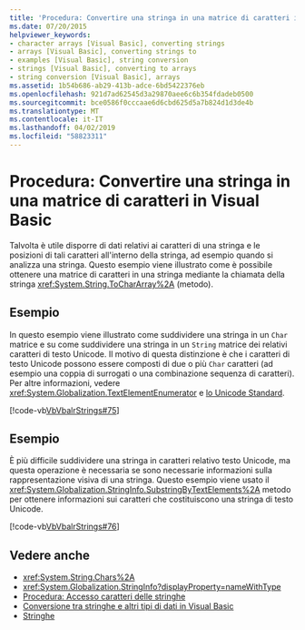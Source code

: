 ```yaml
---
title: 'Procedura: Convertire una stringa in una matrice di caratteri in Visual Basic'
ms.date: 07/20/2015
helpviewer_keywords:
- character arrays [Visual Basic], converting strings
- arrays [Visual Basic], converting strings to
- examples [Visual Basic], string conversion
- strings [Visual Basic], converting to arrays
- string conversion [Visual Basic], arrays
ms.assetid: 1b54b686-ab29-413b-adce-6bd5422376eb
ms.openlocfilehash: 921d7ad62545d3a29870aee6c6b354fdadeb0500
ms.sourcegitcommit: bce0586f0cccaae6d6cbd625d5a7b824d1d3de4b
ms.translationtype: MT
ms.contentlocale: it-IT
ms.lasthandoff: 04/02/2019
ms.locfileid: "58823311"
---
```

# <a name="how-to-convert-a-string-to-an-array-of-characters-in-visual-basic"></a>Procedura: Convertire una stringa in una matrice di caratteri in Visual Basic
Talvolta è utile disporre di dati relativi ai caratteri di una stringa e le posizioni di tali caratteri all'interno della stringa, ad esempio quando si analizza una stringa. Questo esempio viene illustrato come è possibile ottenere una matrice di caratteri in una stringa mediante la chiamata della stringa <xref:System.String.ToCharArray%2A> (metodo).  
  
## <a name="example"></a>Esempio  
 In questo esempio viene illustrato come suddividere una stringa in un `Char` matrice e su come suddividere una stringa in un `String` matrice dei relativi caratteri di testo Unicode. Il motivo di questa distinzione è che i caratteri di testo Unicode possono essere composti di due o più `Char` caratteri (ad esempio una coppia di surrogati o una combinazione sequenza di caratteri). Per altre informazioni, vedere <xref:System.Globalization.TextElementEnumerator> e [lo Unicode Standard](https://www.unicode.org/standard/standard.html).  
  
 [!code-vb[VbVbalrStrings#75](~/samples/snippets/visualbasic/VS_Snippets_VBCSharp/VbVbalrStrings/VB/Class4.vb#75)]  
  
## <a name="example"></a>Esempio  
 È più difficile suddividere una stringa in caratteri relativo testo Unicode, ma questa operazione è necessaria se sono necessarie informazioni sulla rappresentazione visiva di una stringa. Questo esempio viene usato il <xref:System.Globalization.StringInfo.SubstringByTextElements%2A> metodo per ottenere informazioni sui caratteri che costituiscono una stringa di testo Unicode.  
  
 [!code-vb[VbVbalrStrings#76](~/samples/snippets/visualbasic/VS_Snippets_VBCSharp/VbVbalrStrings/VB/Class4.vb#76)]  
  
## <a name="see-also"></a>Vedere anche

- <xref:System.String.Chars%2A>
- <xref:System.Globalization.StringInfo?displayProperty=nameWithType>
- [Procedura: Accesso caratteri delle stringhe](../../../../visual-basic/programming-guide/language-features/strings/how-to-access-characters-in-strings.md)
- [Conversione tra stringhe e altri tipi di dati in Visual Basic](../../../../visual-basic/programming-guide/language-features/strings/converting-between-strings-and-other-data-types.md)
- [Stringhe](../../../../visual-basic/programming-guide/language-features/strings/index.md)
